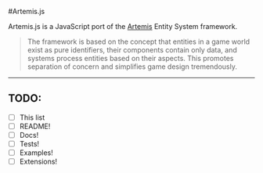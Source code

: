 #Artemis.js

Artemis.js is a JavaScript port of the [Artemis](http://gamadu.com/artemis) Entity System framework.

> The framework is based on the concept that entities in a game world exist as
> pure identifiers, their components contain only data, and systems process
> entities based on their aspects. This promotes separation of concern and
> simplifies game design tremendously.

___

## TODO:
- [ ] This list
- [ ] README!
- [ ] Docs!
- [ ] Tests!
- [ ] Examples!
- [ ] Extensions!
